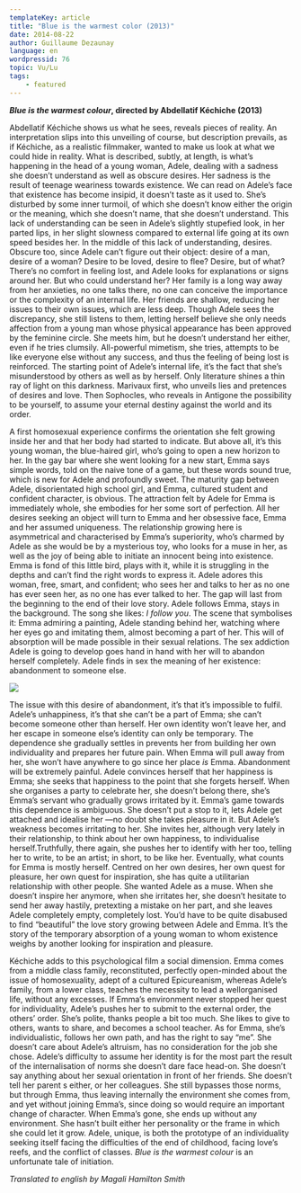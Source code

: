 ```yaml
---
templateKey: article
title: "Blue is the warmest color (2013)"
date: 2014-08-22
author: Guillaume Dezaunay
language: en
wordpressid: 76
topic: Vu/Lu
tags:
    - featured
---
```


<strong><em>Blue is the warmest colour</em></strong><strong>, directed by Abdellatif Kéchiche (2013)</strong>

Abdellatif Kéchiche shows us what he sees, reveals pieces of reality. An interpretation slips into this unveiling of course, but description prevails, as if Kéchiche, as a realistic filmmaker, wanted to make us look at what we could hide in reality. What is described, subtly, at length, is what’s happening in the head of a young woman, Adele, dealing with a sadness she doesn’t understand as well as obscure desires. Her sadness is the result of teenage weariness towards existence. We can read on Adele’s face that existence has become insipid, it doesn’t taste as it used to. She’s disturbed by some inner turmoil, of which she doesn’t know either the origin or the meaning, which she doesn’t name, that she doesn’t understand. This lack of understanding can be seen in Adele’s slightly stupefied look, in her parted lips, in her slight slowness compared to external life going at its own speed besides her. In the middle of this lack of understanding, desires. Obscure too, since Adele can’t figure out their object: desire of a man, desire of a woman? Desire to be loved, desire to flee? Desire, but of what? There’s no comfort in feeling lost, and Adele looks for explanations or signs around her. But who could understand her? Her family is a long way away from her anxieties, no one talks there, no one can conceive the importance or the complexity of an internal life. Her friends are shallow, reducing her issues to their own issues, which are less deep. Though Adele sees the discrepancy, she still listens to them, letting herself believe she only needs affection from a young man whose physical appearance has been approved by the feminine circle. She meets him, but he doesn’t understand her either, even if he tries clumsily. All-powerful mimetism, she tries, attempts to be like everyone else without any success, and thus the feeling of being lost is reinforced. The starting point of Adele’s internal life, it’s the fact that she’s misunderstood by others as well as by herself. Only literature shines a thin ray of light on this darkness. Marivaux first, who unveils lies and pretences of desires and love. Then Sophocles, who reveals in Antigone the possibility to be yourself, to assume your eternal destiny against the world and its order.

A first homosexual experience confirms the orientation she felt growing inside her and that her body had started to indicate. But above all, it’s this young woman, the blue-haired girl, who’s going to open a new horizon to her. In the gay bar where she went looking for a new start, Emma says simple words, told on the naive tone of a game, but these words sound true, which is new for Adele and profoundly sweet. The maturity gap between Adele, disorientated high school girl, and Emma, cultured student and confident character, is obvious. The attraction felt by Adele for Emma is immediately whole, she embodies for her some sort of perfection. All her desires seeking an object will turn to Emma and her obsessive face, Emma and her assumed uniqueness. The relationship growing here is asymmetrical and characterised by Emma’s superiority, who’s charmed by Adele as she would be by a mysterious toy, who looks for a muse in her, as well as the joy of being able to initiate an innocent being into existence. Emma is fond of this little bird, plays with it, while it is struggling in the depths and can’t find the right words to express it. Adele adores this woman, free, smart, and confident; who sees her and talks to her as no one has ever seen her, as no one has ever talked to her. The gap will last from the beginning to the end of their love story. Adele follows Emma, stays in the background. The song she likes: <em>I follow you</em>. The scene that symbolises it: Emma admiring a painting, Adele standing behind her, watching where her eyes go and imitating them, almost becoming a part of her. This will of absorption will be made possible in their sexual relations. The sex addiction Adele is going to develop goes hand in hand with her will to abandon herself completely. Adele finds in sex the meaning of her existence: abandonment to someone else.

![](/img/wp-uploads/2014/08/La-vie-d-Adele-la-palme-du-malaise_exact780x585_l.jpg)

The issue with this desire of abandonment, it’s that it’s impossible to fulfil. Adele’s unhappiness, it’s that she can’t be a part of Emma; she can’t become someone other than herself. Her own identity won’t leave her, and her escape in someone else’s identity can only be temporary. The dependence she gradually settles in prevents her from building her own individuality and prepares her future pain. When Emma will pull away from her, she won’t have anywhere to go since her place <em>is</em> Emma. Abandonment will be extremely painful. Adele convinces herself that her happiness is Emma; she seeks that happiness to the point that she forgets herself. When she organises a party to celebrate her, she doesn’t belong there, she’s Emma’s servant who gradually grows irritated by it. Emma’s game towards this dependence is ambiguous. She doesn’t put a stop to it, lets Adele get attached and idealise her —no doubt she takes pleasure in it. But Adele’s weakness becomes irritating to her. She invites her, although very lately in their relationship, to think about her own happiness, to individualise herself.Truthfully, there again, she pushes her to identify with her too, telling her to write, to be an artist; in short, to be like her. Eventually, what counts for Emma is mostly herself. Centred on her own desires, her own quest for pleasure, her own quest for inspiration, she has quite a utilitarian relationship with other people. She wanted Adele as a muse. When she doesn’t inspire her anymore, when she irritates her, she doesn’t hesitate to send her away hastily, pretexting a mistake on her part, and she leaves Adele completely empty, completely lost. You’d have to be quite disabused to find “beautiful” the love story growing between Adele and Emma. It’s the story of the temporary absorption of a young woman to whom existence weighs by another looking for inspiration and pleasure.

Kéchiche adds to this psychological film a social dimension. Emma comes from a middle class family, reconstituted, perfectly open-minded about the issue of homosexuality, adept of a cultured Epicureanism, whereas Adele’s family, from a lower class, teaches the necessity to lead a wellorganised life, without any excesses. If Emma’s environment never stopped her quest for individuality, Adele’s pushes her to submit to the external order, the others’ order. She’s polite, thanks people a bit too much. She likes to give to others, wants to share, and becomes a school teacher. As for Emma, she’s individualistic, follows her own path, and has the right to say “me”. She doesn’t care about Adele’s altruism, has no consideration for the job she chose. Adele’s difficulty to assume her identity is for the most part the result of the internalisation of norms she doesn’t dare face head-on. She doesn’t say anything about her sexual orientation in front of her friends. She doesn’t tell her parent s either, or her colleagues. She still bypasses those norms, but through Emma, thus leaving internally the environment she comes from, and yet without joining Emma’s, since doing so would require an important change of character. When Emma’s gone, she ends up without any environment. She hasn’t built either her personality or the frame in which she could let it grow. Adele, unique, is both the prototype of an individuality seeking itself facing the difficulties of the end of childhood, facing love’s reefs, and the conflict of classes. <em>Blue is the warmest colour</em> is an unfortunate tale of initiation.

<em>Translated to english by Magali Hamilton Smith</em>
